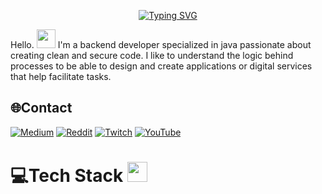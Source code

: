 <p align="center">
  <a href="https://git.io/typing-svg"><img src="https://readme-typing-svg.herokuapp.com?font=Fira+Code&size=30&duration=2500&pause=1500&color=CEA0F3&background=000000&center=true&vCenter=true&random=false&width=435&lines=I'm+johanzarazua;I'm+a+software+engineer;backend+developer;Java+developer" alt="Typing SVG" /></a>
</p>

Hello. <img width="30px" src="https://media.tenor.com/images/3b388fe03da271d2674faf85eb7c3fcd/tenor.gif" />
I'm a  backend developer specialized in java passionate about creating clean and secure code. I like to understand the logic behind processes to be able to design and create applications or digital services that help facilitate tasks.

## 🌐Contact
[![Medium](https://img.shields.io/badge/Medium-12100E?logo=medium&logoColor=white)](https://medium.com/@CodeWhiteWeb) [![Reddit](https://img.shields.io/badge/Reddit-%23FF4500.svg?logo=Reddit&logoColor=white)](https://reddit.com/user/CodeWhiteWeb) [![Twitch](https://img.shields.io/badge/Twitch-%239146FF.svg?logo=Twitch&logoColor=white)](https://twitch.tv/code_white_web) [![YouTube](https://img.shields.io/badge/YouTube-%23FF0000.svg?logo=YouTube&logoColor=white)](https://youtube.com/c/CodeWhiteWeb) 


# 💻Tech Stack <img src = "https://media2.giphy.com/media/QssGEmpkyEOhBCb7e1/giphy.gif?cid=ecf05e47a0n3gi1bfqntqmob8g9aid1oyj2wr3ds3mg700bl&rid=giphy.gif" width = 32px>

<!---
johanzarazua/johanzarazua is a ✨ special ✨ repository because its `README.md` (this file) appears on your GitHub profile.
You can click the Preview link to take a look at your changes.
--->
